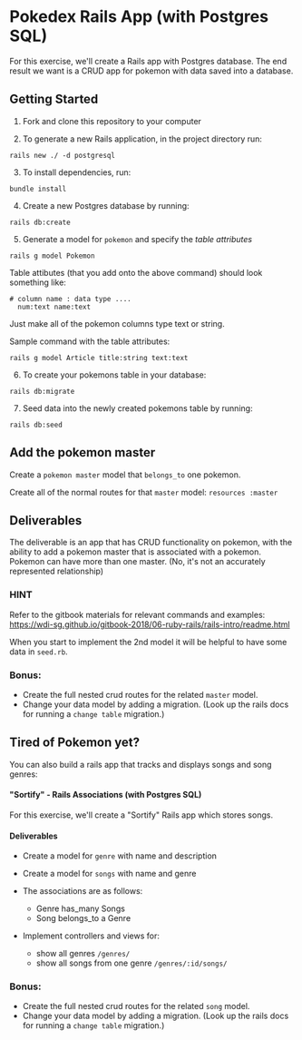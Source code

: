 # Pokedex Rails App (with Postgres SQL)

For this exercise, we'll create a Rails app with Postgres database. The end result we want is a CRUD app for pokemon with data saved into a database.

## Getting Started

1. Fork and clone this repository to your computer

2. To generate a new Rails application, in the project directory run:
```
rails new ./ -d postgresql
```
3. To install dependencies, run:
```
bundle install
```
4. Create a new Postgres database by running:
```
rails db:create
```
5. Generate a model for `pokemon` and specify the *table attributes*
```
rails g model Pokemon
```

Table attibutes (that you add onto the above command) should look something like:
```
# column name : data type .... 
  num:text name:text
```

Just make all of the pokemon columns type text or string.

Sample command with the table attributes:
```
rails g model Article title:string text:text
```


6. To create your pokemons table in your database:
```
rails db:migrate
```
7. Seed data into the newly created pokemons table by running:
```
rails db:seed
```

## Add the pokemon master

Create a `pokemon master` model that `belongs_to` one pokemon.

Create all of the normal routes for that `master` model: `resources :master`

## Deliverables

The deliverable is an app that has CRUD functionality on pokemon, with the ability to add a pokemon master that is associated with a pokemon. Pokemon can have more than one master. (No, it's not an accurately represented relationship)

### HINT

Refer to the gitbook materials for relevant commands and examples: https://wdi-sg.github.io/gitbook-2018/06-ruby-rails/rails-intro/readme.html

When you start to implement the 2nd model it will be helpful to have some data in `seed.rb`.

### Bonus:
- Create the full nested crud routes for the related `master` model.
- Change your data model by adding a migration. (Look up the rails docs for running a `change table` migration.)

## Tired of Pokemon yet?
You can also build a rails app that tracks and displays songs and song genres:

#### "Sortify" - Rails Associations (with Postgres SQL)

For this exercise, we'll create a "Sortify" Rails app which stores songs.

#### Deliverables
* Create a model for `genre` with name and description

* Create a model for `songs` with name and genre

* The associations are as follows:
  - Genre has_many Songs
  - Song belongs_to a Genre

* Implement controllers and views for:
  - show all genres `/genres/`
  - show all songs from one genre `/genres/:id/songs/`
    
### Bonus:
- Create the full nested crud routes for the related `song` model.
- Change your data model by adding a migration. (Look up the rails docs for running a `change table` migration.)
  
  
